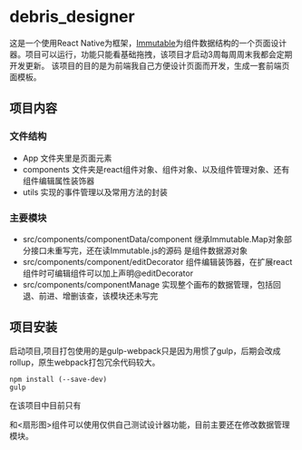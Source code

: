 # debris_designer
这是一个使用React Native为框架，[Immutable](https://github.com/facebook/immutable-js/)为组件数据结构的一个页面设计器。项目可以运行，功能只能看基础拖拽，该项目才启动3周每周周末我都会定期开发更新。
该项目的目的是为前端我自己方便设计页面而开发，生成一套前端页面模板。

## 项目内容

### 文件结构
* App 文件夹里是页面元素
* components 文件夹是react组件对象、组件对象、以及组件管理对象、还有组件编辑属性装饰器
* utils 实现的事件管理以及常用方法的封装

### 主要模块
* src/components/componentData/component 继承Immutable.Map对象部分接口未重写完，还在读Immutable.js的源码 是组件数据源对象
* src/components/component/editDecorator 组件编辑装饰器，在扩展react组件时可编辑组件可以加上声明@editDecorator
* src/components/componentManage 实现整个画布的数据管理，包括回退、前进、增删该查，该模块还未写完

## 项目安装
   启动项目,项目打包使用的是gulp-webpack只是因为用惯了gulp，后期会改成rollup，原生webpack打包冗余代码较大。
```
npm install (--save-dev)
gulp
```

在该项目中目前只有<div>和<扇形图>组件可以使用仅供自己测试设计器功能，目前主要还在修改数据管理模块。
